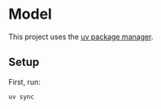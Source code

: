 # Model

This project uses the [uv package manager](https://docs.astral.sh/uv/).

## Setup

First, run:

```
uv sync
```
